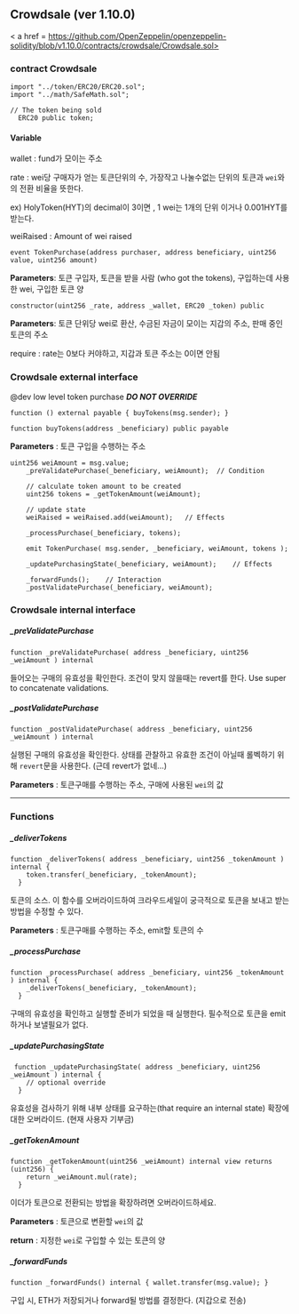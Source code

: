 

## Crowdsale (ver 1.10.0)

< a href = https://github.com/OpenZeppelin/openzeppelin-solidity/blob/v1.10.0/contracts/crowdsale/Crowdsale.sol>

### contract Crowdsale

````
import "../token/ERC20/ERC20.sol";
import "../math/SafeMath.sol";
````

````
// The token being sold
  ERC20 public token;
````



#### Variable

wallet : fund가 모이는 주소

rate : wei당 구매자가 얻는  토큰단위의 수, 가장작고 나눌수없는 단위의 토큰과 `wei`와의 전환 비율을 뜻한다.

ex) HolyToken(HYT)의 decimal이 3이면 , 1 wei는 1개의 단위 이거나 0.001HYT를 받는다.

weiRaised : Amount of wei raised 



```event **TokenPurchase**(address purchaser, address beneficiary, uint256 value, uint256 amount) 
event TokenPurchase(address purchaser, address beneficiary, uint256 value, uint256 amount)
```

**Parameters**: 토큰 구입자,  토큰을 받을 사람 (who got the tokens), 구입하는데 사용한 wei, 구입한 토큰 양



```
constructor(uint256 _rate, address _wallet, ERC20 _token) public
```

**Parameters**: 토큰 단위당 wei로 환산, 수금된 자금이 모이는 지갑의 주소, 판매 중인 토큰의 주소

require : rate는 0보다 커야하고, 지갑과 토큰 주소는 0이면 안됨



### Crowdsale external interface 

@dev low level token purchase ***DO NOT OVERRIDE*** 

````
function () external payable { buyTokens(msg.sender); }
````

````
function buyTokens(address _beneficiary) public payable
````

**Parameters** : 토큰 구입을 수행하는 주소

````
uint256 weiAmount = msg.value;
    _preValidatePurchase(_beneficiary, weiAmount);	// Condition

    // calculate token amount to be created
    uint256 tokens = _getTokenAmount(weiAmount);

    // update state
    weiRaised = weiRaised.add(weiAmount);	// Effects

    _processPurchase(_beneficiary, tokens);
    
    emit TokenPurchase( msg.sender, _beneficiary, weiAmount, tokens );

    _updatePurchasingState(_beneficiary, weiAmount);	// Effects

    _forwardFunds();	// Interaction
    _postValidatePurchase(_beneficiary, weiAmount);
````





### Crowdsale internal interface



##### _preValidatePurchase

````
function _preValidatePurchase( address _beneficiary, uint256 _weiAmount ) internal
````

들어오는 구매의 유효성을 확인한다. 조건이 맞지 않을때는 revert를 한다. Use super to concatenate validations.



##### _postValidatePurchase

````
function _postValidatePurchase( address _beneficiary, uint256 _weiAmount ) internal
````

실행된 구매의 유효성을 확인한다. 상태를 관찰하고 유효한 조건이 아닐때 롤벡하기 위해 `revert`문을 사용한다. (근데 revert가 없네...)

**Parameters** : 토큰구매를 수행하는 주소, 구매에 사용된 `wei`의 값



------



### Functions



##### _deliverTokens

````
function _deliverTokens( address _beneficiary, uint256 _tokenAmount ) internal {
	token.transfer(_beneficiary, _tokenAmount); 
  }
````

토큰의 소스. 이 함수를 오버라이드하여 크라우드세일이 궁극적으로 토큰을 보내고 받는 방법을 수정할 수 있다.

**Parameters** : 토큰구매를 수행하는 주소, emit할 토큰의 수



##### _processPurchase 

````
function _processPurchase( address _beneficiary, uint256 _tokenAmount ) internal {
    _deliverTokens(_beneficiary, _tokenAmount);
  }
````

구매의 유효성을 확인하고 실행할 준비가 되었을 때 실행한다. 필수적으로 토큰을 emit하거나 보낼필요가 없다.



##### _updatePurchasingState

````
 function _updatePurchasingState( address _beneficiary, uint256 _weiAmount ) internal {
    // optional override
  }
````

유효성을 검사하기 위해 내부 상태를 요구하는(that require an internal state) 확장에 대한 오버라이드. (현재 사용자 기부금)



##### _getTokenAmount 

````
function _getTokenAmount(uint256 _weiAmount) internal view returns (uint256) {
    return _weiAmount.mul(rate);
  }
````

이더가 토큰으로 전환되는 방법을 확장하려면 오버라이드하세요.

**Parameters** : 토큰으로 변환할 `wei`의 값

**return** : 지정한 `wei`로 구입할 수 있는 토큰의 양



##### _forwardFunds 

````
function _forwardFunds() internal { wallet.transfer(msg.value); }
````

구입 시, ETH가 저장되거나 forward될 방법를 결정한다. (지갑으로 전송)